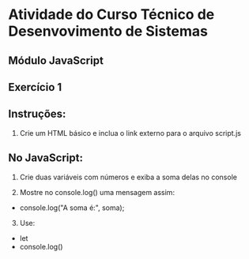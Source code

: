 # Atividade do Curso Técnico de Desenvovimento de Sistemas

## Módulo JavaScript

## Exercício 1

## Instruções:
1. Crie um HTML básico e inclua o link externo para o arquivo script.js

## No JavaScript:
1. Crie duas variáveis com números e exiba a soma delas no console

2. Mostre no console.log() uma mensagem assim:
* console.log("A soma é:", soma);

3. Use:
* let
* console.log()
